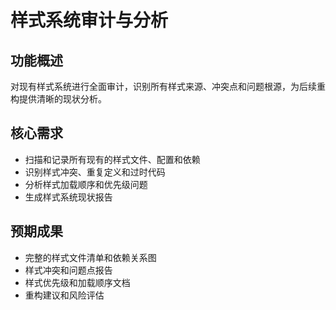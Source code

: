 # 样式系统审计与分析

## 功能概述
对现有样式系统进行全面审计，识别所有样式来源、冲突点和问题根源，为后续重构提供清晰的现状分析。

## 核心需求
- 扫描和记录所有现有的样式文件、配置和依赖
- 识别样式冲突、重复定义和过时代码
- 分析样式加载顺序和优先级问题
- 生成样式系统现状报告

## 预期成果
- 完整的样式文件清单和依赖关系图
- 样式冲突和问题点报告
- 样式优先级和加载顺序文档
- 重构建议和风险评估